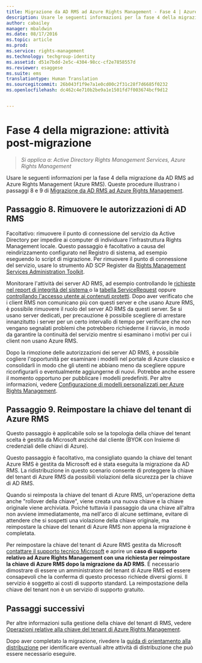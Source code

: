 ```yaml
---
title: Migrazione da AD RMS ad Azure Rights Management - Fase 4 | Azure RMS
description: Usare le seguenti informazioni per la fase 4 della migrazione da AD RMS ad Azure Rights Management (Azure RMS). Queste procedure illustrano i passaggi 8 e 9 di Migrazione da AD RMS ad Azure Rights Management.
author: cabailey
manager: mbaldwin
ms.date: 08/17/2016
ms.topic: article
ms.prod: 
ms.service: rights-management
ms.technology: techgroup-identity
ms.assetid: d51e7bdd-2e5c-4304-98cc-cf2e7858557d
ms.reviewer: esaggese
ms.suite: ems
translationtype: Human Translation
ms.sourcegitcommit: 26b043f1f9e7a1e0cd00c2f31c28f7d6685f0232
ms.openlocfilehash: dc462c4e710b2be9a1e1501fd7f003674bcf9d12


---
```


# Fase 4 della migrazione: attività post-migrazione

>*Si applica a: Active Directory Rights Management Services, Azure Rights Management*


Usare le seguenti informazioni per la fase 4 della migrazione da AD RMS ad Azure Rights Management (Azure RMS). Queste procedure illustrano i passaggi 8 e 9 di [Migrazione da AD RMS ad Azure Rights Management](migrate-from-ad-rms-to-azure-rms.md).


## Passaggio 8. Rimuovere le autorizzazioni di AD RMS

Facoltativo: rimuovere il punto di connessione del servizio da Active Directory per impedire ai computer di individuare l'infrastruttura Rights Management locale. Questo passaggio è facoltativo a causa del reindirizzamento configurato nel Registro di sistema, ad esempio eseguendo lo script di migrazione. Per rimuovere il punto di connessione del servizio, usare lo strumento AD SCP Register da [Rights Management Services Administration Toolkit](http://www.microsoft.com/download/details.aspx?id=1479).

Monitorare l'attività dei server AD RMS, ad esempio controllando le [richieste nel report di integrità del sistema ](https://technet.microsoft.com/library/ee221012%28v=ws.10%29.aspx) o la [tabella ServiceRequest](http://technet.microsoft.com/library/dd772686%28v=ws.10%29.aspx) oppure [controllando l'accesso utente ai contenuti protetti](http://social.technet.microsoft.com/wiki/contents/articles/3440.ad-rms-frequently-asked-questions-faq.aspx). Dopo aver verificato che i client RMS non comunicano più con questi server e che usano Azure RMS, è possibile rimuovere il ruolo del server AD RMS da questi server. Se si usano server dedicati, per precauzione è possibile scegliere di arrestare innanzitutto i server per un certo intervallo di tempo per verificare che non vengano segnalati problemi che potrebbero richiederne il riavvio, in modo da garantire la continuità del servizio mentre si esaminano i motivi per cui i client non usano Azure RMS.

Dopo la rimozione delle autorizzazioni dei server AD RMS, è possibile cogliere l'opportunità per esaminare i modelli nel portale di Azure classico e consolidarli in modo che gli utenti ne abbiano meno da scegliere oppure riconfigurarli o eventualmente aggiungerne di nuovi. Potrebbe anche essere il momento opportuno per pubblicare i modelli predefiniti. Per altre informazioni, vedere [Configurazione di modelli personalizzati per Azure Rights Management](../deploy-use/configure-custom-templates.md).

## Passaggio 9. Reimpostare la chiave del tenant di Azure RMS
Questo passaggio è applicabile solo se la topologia della chiave del tenant scelta è gestita da Microsoft anziché dal cliente (BYOK con Insieme di credenziali delle chiavi di Azure).

Questo passaggio è facoltativo, ma consigliato quando la chiave del tenant Azure RMS è gestita da Microsoft ed è stata eseguita la migrazione da AD RMS. La ridistribuzione in questo scenario consente di proteggere la chiave del tenant di Azure RMS da possibili violazioni della sicurezza per la chiave di AD RMS.

Quando si reimposta la chiave del tenant di Azure RMS, un'operazione detta anche "rollover della chiave", viene creata una nuova chiave e la chiave originale viene archiviata. Poiché tuttavia il passaggio da una chiave all'altra non avviene immediatamente, ma nell'arco di alcune settimane, evitare di attendere che si sospetti una violazione della chiave originale, ma reimpostare la chiave del tenant di Azure RMS non appena la migrazione è completata.

Per reimpostare la chiave del tenant di Azure RMS gestita da Microsoft [contattare il supporto tecnico Microsoft](../get-started/information-support.md#to-contact-microsoft-support) e aprire un **caso di supporto relativo ad Azure Rights Management con una richiesta per reimpostare la chiave di Azure RMS dopo la migrazione da AD RMS**. È necessario dimostrare di essere un amministratore del tenant di Azure RMS ed essere consapevoli che la conferma di questo processo richiede diversi giorni. Il servizio è soggetto ai costi di supporto standard. La reimpostazione della chiave del tenant non è un servizio di supporto gratuito.


## Passaggi successivi

Per altre informazioni sulla gestione della chiave del tenant di RMS, vedere [Operazioni relative alla chiave del tenant di Azure Rights Management](../deploy-use/operations-tenant-key.md).

Dopo aver completato la migrazione, rivedere la [guida di orientamento alla distribuzione](deployment-roadmap.md) per identificare eventuali altre attività di distribuzione che può essere necessario eseguire.




<!--HONumber=Aug16_HO4-->


